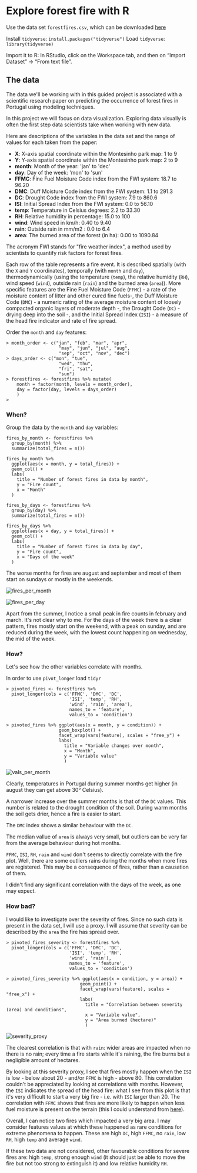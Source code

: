 # Explore forest fire with R

Use the data set `forestfires.csv`, which can be downloaded [here](https://archive.ics.uci.edu/ml/machine-learning-databases/forest-fires/)

Install `tidyverse`: 
```install.packages("tidyverse")```
Load `tidyverse`: 
```library(tidyverse)```

Import it to R: In RStudio, click on the Workspace tab, and then on “Import Dataset” -> “From text file”.

## The data

The data we'll be working with in this guided project is associated with a scientific research paper on predicting the occurrence of forest fires in Portugal using modeling techniques.

In this project we will focus on data visualization. Exploring data visually is often the first step data scientists take when working with new data.

Here are descriptions of the variables in the data set and the range of values for each taken from the paper:

-   **X**: X-axis spatial coordinate within the Montesinho park map: 1 to 9
-   **Y**: Y-axis spatial coordinate within the Montesinho park map: 2 to 9
-   **month**: Month of the year: 'jan' to 'dec'
-   **day**: Day of the week: 'mon' to 'sun'
-   **FFMC**: Fine Fuel Moisture Code index from the FWI system: 18.7 to 96.20
-   **DMC**: Duff Moisture Code index from the FWI system: 1.1 to 291.3
-   **DC**: Drought Code index from the FWI system: 7.9 to 860.6
-   **ISI**: Initial Spread Index from the FWI system: 0.0 to 56.10
-   **temp**: Temperature in Celsius degrees: 2.2 to 33.30
-   **RH**: Relative humidity in percentage: 15.0 to 100
-   **wind**: Wind speed in km/h: 0.40 to 9.40
-   **rain**: Outside rain in mm/m2 : 0.0 to 6.4
-   **area**: The burned area of the forest (in ha): 0.00 to 1090.84

The acronym FWI stands for "fire weather index", a method used by scientists to quantify risk factors for forest fires.

Each row of the table represents a fire event. It is described spatially (with the `X` and `Y` coordinates), temporally (with `month` and `day`), thermodynamically (using the temperature (`temp`), the relative humidity (`RH`), wind speed (`wind`), outside rain (`rain`) and the burned area (`area`)). More specific features are the Fine Fuel Moisture Code (`FFMC`) - a rate of the moisture content of litter and other cured fine fuels-, the Duff Moisture Code (`DMC`) - a numeric rating of the average moisture content of loosely compacted organic layers of moderate depth -, the Drought Code (`DC`) - drying deep into the soil -, and the Initial Spread Index (`ISI`) - a measure of the head fire indicator and rate of fire spread.

Order the `month` and `day` features:

```{r}
> month_order <- c("jan", "feb", "mar", "apr", 
                    "may", "jun", "jul", "aug", 
                    "sep", "oct", "nov", "dec")
> days_order <- c("mon", "tue", 
                    "wed", "thu", 
                    "fri", "sat", 
                    "sun")
> forestfires <- forestfires %>% mutate(
    month = factor(month, levels = month_order), 
    day = factor(day, levels = days_order)
    )
>
```

### When?

Group the data by the `month` and `day` variables:

```{r}
fires_by_month <- forestfires %>%
  group_by(month) %>%
  summarize(total_fires = n())

fires_by_month %>% 
  ggplot(aes(x = month, y = total_fires)) +
  geom_col() +
  labs(
    title = "Number of forest fires in data by month",
    y = "Fire count",
    x = "Month"
  )

fires_by_days <- forestfires %>%
  group_by(day) %>%
  summarize(total_fires = n())

fires_by_days %>% 
  ggplot(aes(x = day, y = total_fires)) +
  geom_col() +
  labs(
    title = "Number of forest fires in data by day",
    y = "Fire count",
    x = "Days of the week"
  )
```

The worse months for fires are august and september and most of them start on sundays or mostly in the weekends. 

![fires_per_month](/img/fires_month.png)

![fires_per_day](/img/fire_day.png)

Apart from the summer, I notice a small peak in fire counts in february and march. It's not clear why to me. For the days of the week there is a clear pattern, fires mostly start on the weekend, with a peak on sunday, and are reduced during the week, with the lowest count happening on wednesday, the mid of the week.

### How?

Let's see how the other variables correlate with months.

In order to use `pivot_longer` load `tidyr`

```{r}
> pivoted_fires <- forestfires %>% 
  pivot_longer(cols = c('FFMC', 'DMC', 'DC', 
                        'ISI', 'temp', 'RH', 
                        'wind', 'rain', 'area'), 
                        names_to = 'feature', 
                        values_to = 'condition')

> pivoted_fires %>% ggplot(aes(x = month, y = condition)) + 
                    geom_boxplot() + 
                    facet_wrap(vars(feature), scales = "free_y") + 
                    labs(
                      title = "Variable changes over month", 
                      x = "Month", 
                      y = "Variable value"
                      )
```

![vals_per_month](/img/var_change_per_month.png)

Clearly, temperatures in Portugal during summer months get higher (in august they can get above $30 °$ Celsius). 

A narrower increase over the summer months is that of the `DC` values. This number is related to the drought condition of the soil. During warm months the soil gets drier, hence a fire is easier to start.

The `DMC` index shows a similar behaviour with the `DC`. 

The median vallue of `area` is always very small, but outliers can be very far from the average behaviour during hot months.

`FFMC`, `ISI`, `RH`, `rain` and `wind` don't seems to directly correlate with the fire plot. Well, there are some outliers rains during the months when more fires are registered. This may be a consequence of fires, rather than a causation of them.

I didn't find any significant correlation with the days of the week, as one may expect.

### How bad?

I would like to investigate over the severity of fires. Since no such data is present in the data set, I will use a proxy. I will assume that severity can be described by the `area` the fire has spread over.

```{r}
> pivoted_fires_severity <- forestfires %>% 
  pivot_longer(cols = c('FFMC', 'DMC', 'DC', 
                        'ISI', 'temp', 'RH', 
                        'wind', 'rain'), 
                        names_to = 'feature', 
                        values_to = 'condition')

> pivoted_fires_severity %>% ggplot(aes(x = condition, y = area)) + 
                            geom_point() + 
                            facet_wrap(vars(feature), scales = "free_x") +
                            labs(
                              title = "Correlation between severity (area) and conditions", 
                              x = "Variable value", 
                              y = "Area burned (hectare)"
                              )
```

![severity_proxy](/img/severity_chart.png)

The clearest correlation is that with `rain`: wider areas are impacted when no there is no rain; every time a fire starts while it's raining, the fire burns but a negligible amount of hectares.

By looking at this severity proxy, I see that fires mostly happen when the `ISI` is low - below about $20$ - and/or `FFMC` is high - above $80$. This correlation couldn't be appreciated by looking at correlations with months. However, the `ISI` indicates the spread of the head fire: what I see from this plot is that it's very difficult to start a very big fire - i.e. with `ISI` larger than $20$. The correlation with `FFMC` shows that fires are more likely to happen when less fuel moisture is present on the terrain (this I could understand from [here](https://www.nwcg.gov/publications/pms437/cffdrs/fire-weather-index-system)).

Overall, I can notice two fires which impacted a very big area. I may consider features values at which these happened as rare conditions for extreme phenomena to happen. These are high `DC`, high `FFMC`, no `rain`, low `RH`, high `temp` and average `wind`.

If these two data are not considered, other favourable conditions for severe fires are: high `temp`, strong enough `wind` (it should just be able to move the fire but not too strong to extinguish it) and low relative humidity `RH`.